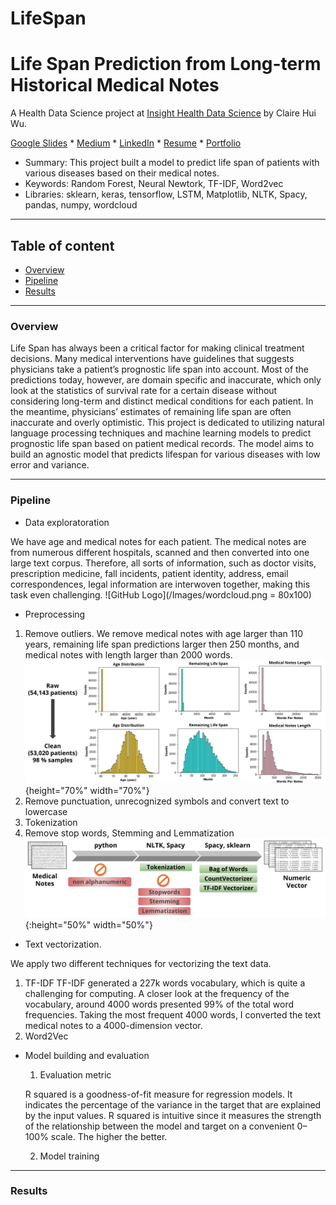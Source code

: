 # LifeSpan
# Life Span Prediction from Long-term Historical Medical Notes

A Health Data Science project at [Insight Health Data Science](https://insightfellows.com/health-data) by Claire Hui Wu.


[Google Slides]() * [Medium]() * [LinkedIn]() * [Resume]() * [Portfolio]()

- Summary: This project built a model to predict life span of patients with various diseases based on their medical notes.
- Keywords: Random Forest, Neural Newtork, TF-IDF, Word2vec 
- Libraries: sklearn, keras, tensorflow, LSTM, Matplotlib, NLTK, Spacy, pandas, numpy, wordcloud


---
## Table of content
- [Overview](#overview)
- [Pipeline](#pipeline)
- [Results](#results)

---

### Overview
Life Span has always been a critical factor for making clinical treatment decisions. Many medical interventions have guidelines that suggests physicians take a patient’s prognostic life span into account. Most of the predictions today, however, are domain specific and inaccurate, which only look at the statistics of survival rate for a certain disease without considering long-term and distinct medical conditions for each patient. In the meantime, physicians’ estimates of remaining life span are often inaccurate and overly optimistic. This project is dedicated to utilizing natural language processing techniques and machine learning models to predict prognostic life span based on patient medical records. The model aims to build an agnostic model that predicts lifespan for various diseases with low error and variance. 

---
### Pipeline

- Data exploratoration

We have age and medical notes for each patient. The medical notes are from numerous different hospitals, scanned and then converted into one large text corpus. Therefore, all sorts of information, such as doctor visits, prescription medicine, fall incidents, patient identity, address, email correspondences, legal information are interwoven together, making this task even challenging.
![GitHub Logo](/Images/wordcloud.png = 80x100)
- Preprocessing
 1. Remove outliers. We remove medical notes with age larger than 110 years, remaining life span predictions larger then 250 months, and medical notes with length larger than 2000 words.
 ![GitHub Logo](/Images/data_cleaning.jpg){height="70%" width="70%"}
 2. Remove punctuation, unrecognized symbols and convert text to lowercase
 3. Tokenization
 4. Remove stop words, Stemming and Lemmatization
 ![GitHub Logo](/Images/nlp_pipeline.jpg){:height="50%" width="50%"}
- Text vectorization. 
  
 We apply two different techniques for vectorizing the text data. 
 1. TF-IDF 
 TF-IDF generated a 227k words vocabulary, which is quite a challenging for computing. A closer look at the frequency of the vocabulary, around 4000 words presented 99% of the total word frequencies. Taking the most frequent 4000 words, I converted the text medical notes to a 4000-dimension vector.
 2. Word2Vec
- Model building and evaluation
  1. Evaluation metric
  
   R squared is a goodness-of-fit measure for regression models. It indicates the percentage of the variance in the target that are explained by the input values. R squared is intuitive since it measures the strength of the relationship between the model and target on a convenient 0–100% scale. The higher the better. 
  
  2. Model training



--- 
### Results
